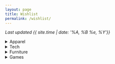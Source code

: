 ```yaml
---
layout: page
title: Wishlist
permalink: /wishlist/
---
```

*Last updated {{ site.time | date: '%A, %B %e, %Y'}}*


<details markdown="1">
<summary>Apparel</summary>


- [The Royale Blanco](https://www.greats.com/products/the-royale-blanco-white)
    - size 9.5


</details>

<details markdown="1">
<summary>Tech</summary>


- [Bose QuietComfort 35 II](https://www.amazon.com/Bose-QuietComfort-Wireless-Headphones-Cancelling/dp/B0756CYWWD)


</details>

<details markdown="1">
<summary>Furniture</summary>


</details>

<details markdown="1">
<summary>Games</summary>


- [Factorio](https://store.steampowered.com/app/427520/Factorio/)


</details>
